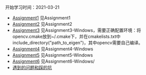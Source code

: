 开始学习时间：2021-03-21
* [Assignment1](https://github.com/LamForest/GAMES101-Computer-Graphics-Assignment/blob/main/Assignment1/Assignment1/Ass1.md) 见Assignment1
* [Assignment2](https://github.com/LamForest/GAMES101-Computer-Graphics-Assignment/blob/main/Assignment2/Assignment2/Ass2.md) 见Assignment2
* [Assignment3](https://github.com/LamForest/GAMES101-Computer-Graphics-Assignment/blob/main/Assignment3-Windows/Code/Ass3.md) 见Assignment3-Windows，需要正确配置环境：将opencv.cmake放到~/.cmake下，并在cmakelists.txt中include_directory("path_to_eigen")，其中opencv需要自己编译。
* [Assignment4](https://github.com/LamForest/GAMES101-Computer-Graphics-Assignment/blob/main/Assignment4-Windows/code/Ass4.md) 见Assignment4-Windows
* [Assignment5](https://github.com/LamForest/GAMES101-Computer-Graphics-Assignment/blob/main/Assignment5-Windows/Code/Ass5.md) 见Assignment5-Windows
* [Assignment6](https://github.com/LamForest/GAMES101-Computer-Graphics-Assignment/blob/main/Assignment6-Windows/Assignment6//Ass5.md) 见Assignment6-Windows/
* [遇到的问题和踩的坑](https://github.com/LamForest/GAMES101-Computer-Graphics-Assignment/blob/main/%E5%9D%91.md)


